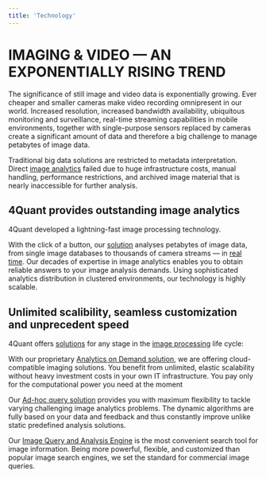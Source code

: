 ```yaml
---
title: 'Technology'
---
```


# IMAGING & VIDEO — AN EXPONENTIALLY RISING TREND

The significance of still image and video data is exponentially growing.
Ever cheaper and smaller cameras make video recording omnipresent in our world. Increased resolution, increased bandwidth availability, ubiquitous monitoring and surveillance, real-time streaming capabilities in mobile environments, together with single-purpose sensors replaced by cameras create a significant amount of data and therefore a big challenge to manage petabytes of image data.

Traditional big data solutions are restricted to metadata interpretation. Direct [image analytics](image-analysis.html) failed due to huge infrastructure costs, manual handling, performance restrictions, and archived image material that is nearly inaccessible for further analysis.

## 4Quant provides outstanding image analytics

4Quant developed a lightning-fast image processing technology.  

With the click of a button, our [solution](solutions.html) analyses petabytes of image data, from single image databases to thousands of camera streams — in [real time](realtime.html).
Our decades of expertise in image analytics enables you to obtain reliable answers to your image analysis demands. Using sophisticated analytics distribution in clustered environments, our technology is highly scalable.

## Unlimited scalibility, seamless customization and unprecedent speed

4Quant offers [solutions](solutions.html) for any stage in the [image processing](image-analysis.html) life cycle:

With our proprietary [Analytics on Demand solution](solutions.html), we are offering cloud-compatible imaging solutions. You benefit from unlimited, elastic scalability without heavy investment costs in your own IT infrastructure. You pay only for the computational power you need at the moment

Our [Ad-hoc query solution](solutions.html) provides you with maximum flexibility to tackle varying challenging image analytics problems. The dynamic algorithms are fully based on your data and feedback and thus constantly improve unlike static predefined analysis solutions.

Our [Image Query and Analysis Engine](solutions.html) is the most convenient search tool for image information. Being more powerful, flexible, and customized than popular image search engines, we set the standard for commercial image queries.

